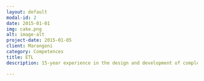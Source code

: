 ```yaml
---
layout: default
modal-id: 2
date: 2015-01-01
img: cake.png
alt: image-alt
project-date: 2015-01-05
client: Marangoni
category: Competences
title: ETL
description: 15-year experience in the design and development of complex ETL flows. Good expertise in Oracle OWB/ODI, SAP Data Services, Informatica, Talend

---
```

